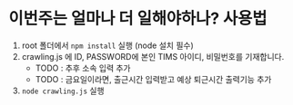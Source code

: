 # 이번주는 얼마나 더 일해야하나? 사용법

1. root 폴더에서 `npm install` 실행 (node 설치 필수)
2. crawling.js 에 ID, PASSWORD에 본인 TIMS 아이디, 비밀번호를 기재합니다.
   - TODO : 추후 소속 입력 추가
   - TODO : 금요일이라면, 출근시간 입력받고 예상 퇴근시간 출력기능 추가
3. `node crawling.js` 실행